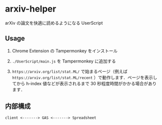 # arxiv-helper

arXiv の論文を快適に読めるようになる UserScript

## Usage

1. Chrome Extension の Tampermonkey をインストール

2. `./UserScript/main.js` を Tampermonkey に追加する

3. `https://arxiv.org/list/stat.ML/` で始まるページ（例えば `https://arxiv.org/list/stat.ML/recent` ）で動作します．ページを表示してから h-index 値などが表示されるまで 30 秒程度時間がかかる場合があります．

## 内部構成

```
client <-------> GAS <-------> Spreadsheet
```
